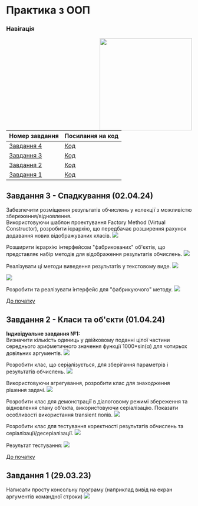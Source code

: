 # Практика з ООП
### **Навігація**
<img src="images/Task-1/One-day.gif" width="250" align="right">

| Номер завдання                                     | Посилання на код  |
| -------------------------------------------------- | ----------------- |
| [Завдання 4]()                                     | [Код](src/ex04) |
| [Завдання 3](#завдання-3---спадкування-020424)     | [Код](src/ex03) |
| [Завдання 2](#завдання-2---класи-та-обєкти-010424) | [Код](src/ex02) |
| [Завдання 1](#завдання-1-290323)                   | [Код](src/ex01) |

## Завдання 3 - Спадкування (02.04.24)
Забезпечити розміщення результатів обчислень у колекції з можливістю збереження/відновлення. <br>
Використовуючи шаблон проектування Factory Method (Virtual Constructor), розробити ієрархію, що передбачає розширення рахунок додавання нових відображуваних класів.
![](images/Task-3/Main.png)

Розширити ієрархію інтерфейсом "фабрикованих" об'єктів, що представляє набір методів для відображення результатів обчислень.
![](images/Task-3/View_Result.png)

Реалізувати ці методи виведення результатів у текстовому виде.
![](images/Task-3/View.png)

![](images/Task-3/Viewable.png)

Розробити та реалізувати інтерфейс для "фабрикуючого" методу.
![](images/Task-3/ViewFactory.png)

[До початку](#практика-з-ооп)

## Завдання 2 - Класи та об'єкти  (01.04.24)
**Індивідуальне завдання №1:** </br>
Визначити кількість одиниць у двійковому поданні цілої частини середнього арифметичного значення функції 1000*sin(α) для чотирьох довільних аргументів.
![](images/Task-2/Result.png)

Розробити клас, що серіалізується, для зберігання параметрів і результатів обчислень.
![](images/Task-2/Item2d.png)

Використовуючи агрегування, розробити клас для знаходження рішення задачі.
![](images/Task-2/Calculate.png)

Розробити клас для демонстрації в діалоговому режимі збереження та відновлення стану об'єкта, використовуючи серіалізацію. Показати особливості використання transient полів.
![](images/Task-2/Main.png)

Розробити клас для тестування коректності результатів обчислень та серіалізації/десеріалізації.
![](images/Task-2/MainTest.png)

Результат тестування:
![](images/Task-2/Test_Result.png)

[До початку](#практика-з-ооп)

## Завдання 1 (29.03.23)
 Написати просту консольну програму (наприклад вивід на екран аргументів командної строки)
![](images/Task-1/Task-1.png)